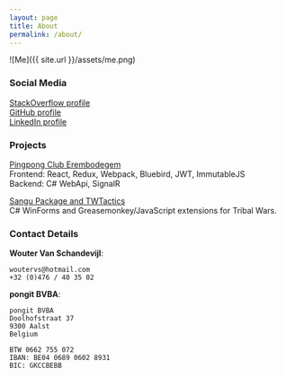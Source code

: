 ```yaml
---
layout: page
title: About
permalink: /about/
---
```


![Me]({{ site.url }}/assets/me.png)

### Social Media
[StackOverflow profile][stackoverflow]  
[GitHub profile][github]  
[LinkedIn profile][linkedin]  



### Projects

[Pingpong Club Erembodegem][project-ttc]  
Frontend: React, Redux, Webpack, Bluebird, JWT, ImmutableJS  
Backend: C# WebApi, SignalR  

[Sangu Package and TWTactics][project-sangu]  
C# WinForms and Greasemonkey/JavaScript extensions for Tribal Wars.


### Contact Details

**Wouter Van Schandevijl**:

```
woutervs@hotmail.com
+32 (0)476 / 40 35 02
```

**pongit BVBA**:
```
pongit BVBA
Doolhofstraat 37
9300 Aalst
Belgium

BTW 0662 755 072
IBAN: BE04 0689 0602 8931
BIC: GKCCBEBB
```

[linkedin]: https://www.linkedin.com/in/woutervanschandevijl
[stackoverflow]: http://stackoverflow.com/users/540352/laoujin
[github]: https://github.com/Laoujin
[project-sangu]: http://sangu.be
[project-ttc]: http://ttc-erembodegem.be
